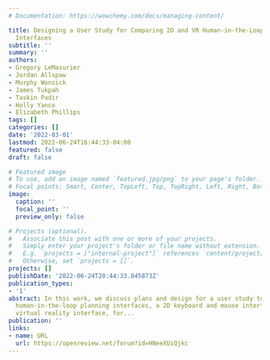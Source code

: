 ```yaml
---
# Documentation: https://wowchemy.com/docs/managing-content/

title: Designing a User Study for Comparing 2D and VR Human-in-the-Loop Robot Planning
  Interfaces
subtitle: ''
summary: ''
authors:
- Gregory LeMasurier
- Jordan Allspaw
- Murphy Wonsick
- James Tukpah
- Taskin Padir
- Holly Yanco
- Elizabeth Phillips
tags: []
categories: []
date: '2022-03-01'
lastmod: 2022-06-24T16:44:33-04:00
featured: false
draft: false

# Featured image
# To use, add an image named `featured.jpg/png` to your page's folder.
# Focal points: Smart, Center, TopLeft, Top, TopRight, Left, Right, BottomLeft, Bottom, BottomRight.
image:
  caption: ''
  focal_point: ''
  preview_only: false

# Projects (optional).
#   Associate this post with one or more of your projects.
#   Simply enter your project's folder or file name without extension.
#   E.g. `projects = ["internal-project"]` references `content/project/deep-learning/index.md`.
#   Otherwise, set `projects = []`.
projects: []
publishDate: '2022-06-24T20:44:33.845873Z'
publication_types:
- '1'
abstract: In this work, we discuss plans and design for a user study to compare two
  human-in-the-loop planning interfaces, a 2D keyboard and mouse interface and a 3D
  virtual reality interface, for...
publication: ''
links:
- name: URL
  url: https://openreview.net/forum?id=HNeeXUiQjkc
---
```

